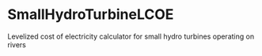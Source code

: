 # SmallHydroTurbineLCOE
Levelized cost of electricity calculator for small hydro turbines operating on rivers
